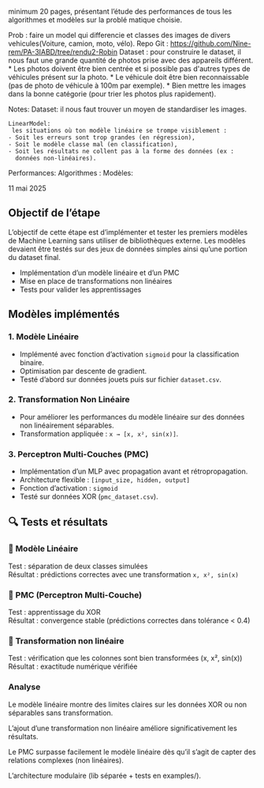 minimum 20 pages, présentant l’étude des performances de tous les algorithmes et modèles sur la problé matique choisie.

Prob : faire un model qui differencie et classes des images de divers vehicules(Voiture, camion, moto, vélo).
Repo Git : https://github.com/Nine-rem/PA-3IABD/tree/rendu2-Robin
Dataset : pour construire le dataset, il nous faut une grande quantité de photos prise avec des appareils différent.
    * Les photos doivent être bien centrée et si possible pas d'autres types de véhicules présent sur la photo.
    * Le véhicule doit être bien reconnaissable (pas de photo de véhicule à 100m par exemple).
    * Bien mettre les images dans la bonne catégorie (pour trier les photos plus rapidement).

Notes:
    Dataset:
        il nous faut trouver un moyen de standardiser les images.

    LinearModel: 
     les situations où ton modèle linéaire se trompe visiblement :
    - Soit les erreurs sont trop grandes (en régression),
    - Soit le modèle classe mal (en classification),
    - Soit les résultats ne collent pas à la forme des données (ex :
      données non-linéaires).


Performances:
    Algorithmes :
    Modèles:




11 mai 2025
## Objectif de l’étape

L’objectif de cette étape est d’implémenter et tester les premiers modèles de Machine Learning sans utiliser de bibliothèques externe. Les modèles devaient être testés sur des jeux de données simples ainsi qu’une portion du dataset final.

- Implémentation d’un modèle linéaire et d’un PMC
- Mise en place de transformations non linéaires
- Tests pour valider les apprentissages

## Modèles implémentés

### 1. Modèle Linéaire
- Implémenté avec fonction d’activation `sigmoid` pour la classification binaire.
- Optimisation par descente de gradient.
- Testé d’abord sur données jouets puis sur fichier `dataset.csv`.

### 2. Transformation Non Linéaire
- Pour améliorer les performances du modèle linéaire sur des données non linéairement séparables.
- Transformation appliquée : `x → [x, x², sin(x)]`.

### 3. Perceptron Multi-Couches (PMC)
- Implémentation d’un MLP avec propagation avant et rétropropagation.
- Architecture flexible : `[input_size, hidden, output]`
- Fonction d’activation : `sigmoid`
- Testé sur données XOR (`pmc_dataset.csv`).

 
## 🔍 Tests et résultats

### 🔸 Modèle Linéaire
Test : séparation de deux classes simulées  
Résultat : prédictions correctes avec une transformation `x, x², sin(x)`

### 🔸 PMC (Perceptron Multi-Couche)
Test : apprentissage du XOR  
Résultat : convergence stable (prédictions correctes dans tolérance < 0.4)

### 🔸 Transformation non linéaire
Test : vérification que les colonnes sont bien transformées (x, x², sin(x))  
Résultat : exactitude numérique vérifiée




### Analyse
Le modèle linéaire montre des limites claires sur les données XOR ou non séparables sans transformation.

L’ajout d’une transformation non linéaire améliore significativement les résultats.

Le PMC surpasse facilement le modèle linéaire dès qu’il s’agit de capter des relations complexes (non linéaires).

L’architecture modulaire (lib séparée + tests en examples/).